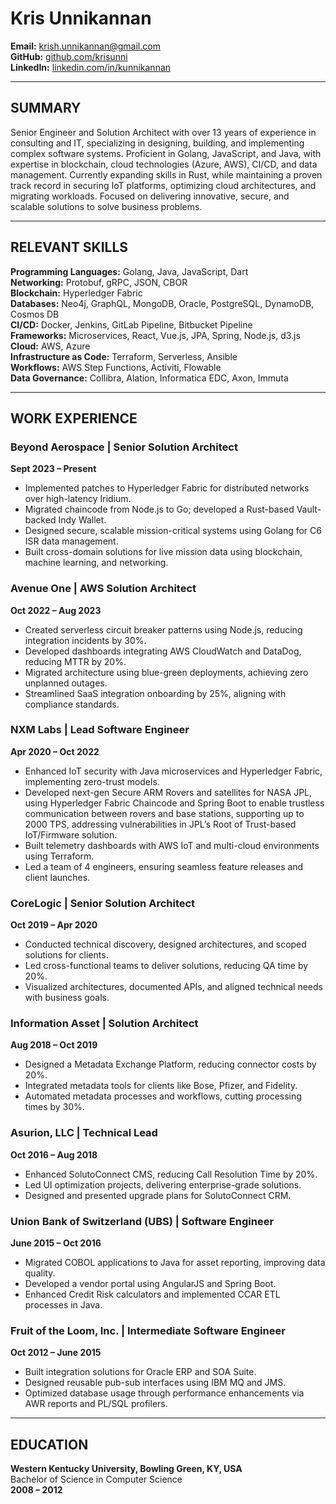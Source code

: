 # Kris Unnikannan

**Email:** krish.unnikannan@gmail.com  
**GitHub:** [github.com/krisunni](https://github.com/krisunni)  
**LinkedIn:** [linkedin.com/in/kunnikannan](https://www.linkedin.com/in/kunnikannan)  

---

## SUMMARY

Senior Engineer and Solution Architect with over 13 years of experience in consulting and IT, specializing in designing, building, and implementing complex software systems. Proficient in Golang, JavaScript, and Java, with expertise in blockchain, cloud technologies (Azure, AWS), CI/CD, and data management. Currently expanding skills in Rust, while maintaining a proven track record in securing IoT platforms, optimizing cloud architectures, and migrating workloads. Focused on delivering innovative, secure, and scalable solutions to solve business problems.

---

## RELEVANT SKILLS

**Programming Languages:** Golang, Java, JavaScript, Dart  
**Networking:** Protobuf, gRPC, JSON, CBOR  
**Blockchain:** Hyperledger Fabric  
**Databases:** Neo4j, GraphQL, MongoDB, Oracle, PostgreSQL, DynamoDB, Cosmos DB  
**CI/CD:** Docker, Jenkins, GitLab Pipeline, Bitbucket Pipeline  
**Frameworks:** Microservices, React, Vue.js, JPA, Spring, Node.js, d3.js  
**Cloud:** AWS, Azure  
**Infrastructure as Code:** Terraform, Serverless, Ansible  
**Workflows:** AWS Step Functions, Activiti, Flowable  
**Data Governance:** Collibra, Alation, Informatica EDC, Axon, Immuta  

---

## WORK EXPERIENCE

### Beyond Aerospace | Senior Solution Architect
**Sept 2023 – Present**
- Implemented patches to Hyperledger Fabric for distributed networks over high-latency Iridium.
- Migrated chaincode from Node.js to Go; developed a Rust-based Vault-backed Indy Wallet.
- Designed secure, scalable mission-critical systems using Golang for C6 ISR data management.
- Built cross-domain solutions for live mission data using blockchain, machine learning, and networking.

### Avenue One | AWS Solution Architect
**Oct 2022 – Aug 2023**
- Created serverless circuit breaker patterns using Node.js, reducing integration incidents by 30%.
- Developed dashboards integrating AWS CloudWatch and DataDog, reducing MTTR by 20%.
- Migrated architecture using blue-green deployments, achieving zero unplanned outages.
- Streamlined SaaS integration onboarding by 25%, aligning with compliance standards.

### NXM Labs | Lead Software Engineer
**Apr 2020 – Oct 2022**
- Enhanced IoT security with Java microservices and Hyperledger Fabric, implementing zero-trust models.
- Developed next-gen Secure ARM Rovers and satellites for NASA JPL, using Hyperledger Fabric Chaincode and Spring Boot to enable trustless communication between rovers and base stations, supporting up to 2000 TPS, addressing vulnerabilities in JPL’s Root of Trust-based IoT/Firmware solution.
- Built telemetry dashboards with AWS IoT and multi-cloud environments using Terraform.
- Led a team of 4 engineers, ensuring seamless feature releases and client launches.

### CoreLogic | Senior Solution Architect
**Oct 2019 – Apr 2020**
- Conducted technical discovery, designed architectures, and scoped solutions for clients.
- Led cross-functional teams to deliver solutions, reducing QA time by 20%.
- Visualized architectures, documented APIs, and aligned technical needs with business goals.

### Information Asset | Solution Architect
**Aug 2018 – Oct 2019**
- Designed a Metadata Exchange Platform, reducing connector costs by 20%.
- Integrated metadata tools for clients like Bose, Pfizer, and Fidelity.
- Automated metadata processes and workflows, cutting processing times by 30%.

### Asurion, LLC | Technical Lead
**Oct 2016 – Aug 2018**
- Enhanced SolutoConnect CMS, reducing Call Resolution Time by 20%.
- Led UI optimization projects, delivering enterprise-grade solutions.
- Designed and presented upgrade plans for SolutoConnect CRM.

### Union Bank of Switzerland (UBS) | Software Engineer
**June 2015 – Oct 2016**
- Migrated COBOL applications to Java for asset reporting, improving data quality.
- Developed a vendor portal using AngularJS and Spring Boot.
- Enhanced Credit Risk calculators and implemented CCAR ETL processes in Java.

### Fruit of the Loom, Inc. | Intermediate Software Engineer
**Oct 2012 – June 2015**
- Built integration solutions for Oracle ERP and SOA Suite.
- Designed reusable pub-sub interfaces using IBM MQ and JMS.
- Optimized database usage through performance enhancements via AWR reports and PL/SQL profilers.

---

## EDUCATION

**Western Kentucky University, Bowling Green, KY, USA**  
Bachelor of Science in Computer Science  
**2008 – 2012**
